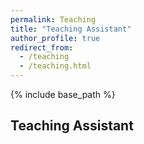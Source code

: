 ```yaml
---
permalink: Teaching
title: "Teaching Assistant"
author_profile: true
redirect_from: 
  - /teaching
  - /teaching.html
---
```

{% include base_path %}

## Teaching Assistant
